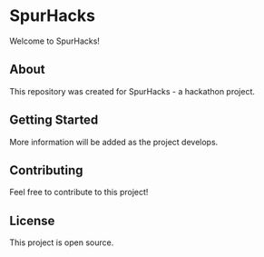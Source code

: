# SpurHacks

Welcome to SpurHacks!

## About

This repository was created for SpurHacks - a hackathon project.

## Getting Started

More information will be added as the project develops.

## Contributing

Feel free to contribute to this project!

## License

This project is open source. 